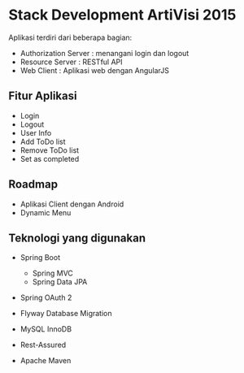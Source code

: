 # Stack Development ArtiVisi 2015 #

Aplikasi terdiri dari beberapa bagian:

* Authorization Server : menangani login dan logout
* Resource Server : RESTful API
* Web Client : Aplikasi web dengan AngularJS

## Fitur Aplikasi ##

* Login
* Logout
* User Info
* Add ToDo list
* Remove ToDo list
* Set as completed

## Roadmap ##

* Aplikasi Client dengan Android
* Dynamic Menu

## Teknologi yang digunakan ##

* Spring Boot

    * Spring MVC
    * Spring Data JPA

* Spring OAuth 2
* Flyway Database Migration
* MySQL InnoDB
* Rest-Assured
* Apache Maven

